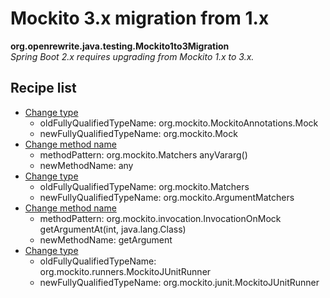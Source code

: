 # Mockito 3.x migration from 1.x

**org.openrewrite.java.testing.Mockito1to3Migration**  
_Spring Boot 2.x requires upgrading from Mockito 1.x to 3.x._

## Recipe list

* [Change type](org.openrewrite.java.changetype.md)
  * oldFullyQualifiedTypeName: org.mockito.MockitoAnnotations.Mock
  * newFullyQualifiedTypeName: org.mockito.Mock
* [Change method name](org.openrewrite.java.changemethodname.md)
  * methodPattern: org.mockito.Matchers anyVararg\(\)
  * newMethodName: any
* [Change type](org.openrewrite.java.changetype.md)
  * oldFullyQualifiedTypeName: org.mockito.Matchers
  * newFullyQualifiedTypeName: org.mockito.ArgumentMatchers
* [Change method name](org.openrewrite.java.changemethodname.md)
  * methodPattern: org.mockito.invocation.InvocationOnMock getArgumentAt\(int, java.lang.Class\)
  * newMethodName: getArgument
* [Change type](org.openrewrite.java.changetype.md)
  * oldFullyQualifiedTypeName: org.mockito.runners.MockitoJUnitRunner
  * newFullyQualifiedTypeName: org.mockito.junit.MockitoJUnitRunner

